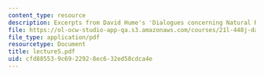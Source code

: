 ```yaml
---
content_type: resource
description: Excerpts from David Hume's 'Dialogues concerning Natural Religion'
file: https://ol-ocw-studio-app-qa.s3.amazonaws.com/courses/21l-448j-darwin-and-design-fall-2003/cfd885539c6922928ec632ed58cdca4e_lecture5.pdf
file_type: application/pdf
resourcetype: Document
title: lecture5.pdf
uid: cfd88553-9c69-2292-8ec6-32ed58cdca4e
---
```


